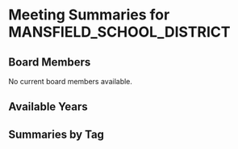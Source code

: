 # Meeting Summaries for MANSFIELD_SCHOOL_DISTRICT

## Board Members

No current board members available.

## Available Years

## Summaries by Tag
